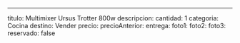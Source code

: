 ---
titulo: Multimixer Ursus Trotter 800w
descripcion: 
cantidad: 1
categoria: Cocina
destino: Vender
precio: 
precioAnterior: 
entrega: 
foto1: 
foto2: 
foto3: 
reservado: false
